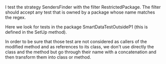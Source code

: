 I test the strategy SendersFinder with the filter RestrictedPackage.
The filter should accept any test that is owned by a package whose name matches the regex.

Here we look for tests in the package SmartDataTestOutsideP1 (this is defined in the SetUp method).

In order to be sure that those test are not considered as callers of the modified method and as references to its class, we don't use directly the class and the method but go through their name with a concatenation and then transform them into class or method.